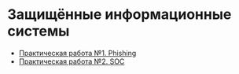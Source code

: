 # Защищённые информационные системы

- [Практическая работа №1. Phishing](./lab-1/)
- [Практическая работа №2. SOC](./lab-2/)